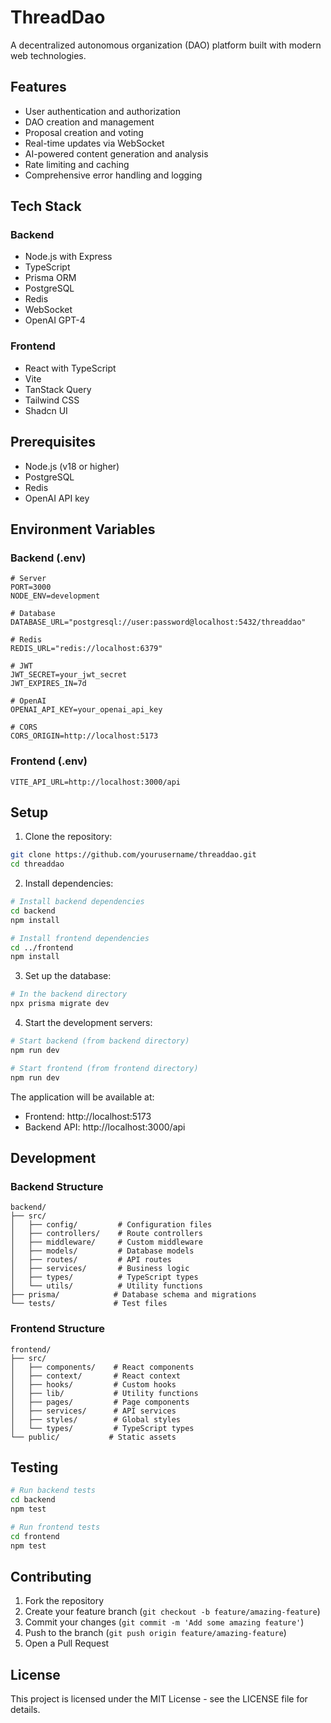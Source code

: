 # ThreadDao

A decentralized autonomous organization (DAO) platform built with modern web technologies.

## Features

- User authentication and authorization
- DAO creation and management
- Proposal creation and voting
- Real-time updates via WebSocket
- AI-powered content generation and analysis
- Rate limiting and caching
- Comprehensive error handling and logging

## Tech Stack

### Backend
- Node.js with Express
- TypeScript
- Prisma ORM
- PostgreSQL
- Redis
- WebSocket
- OpenAI GPT-4

### Frontend
- React with TypeScript
- Vite
- TanStack Query
- Tailwind CSS
- Shadcn UI

## Prerequisites

- Node.js (v18 or higher)
- PostgreSQL
- Redis
- OpenAI API key

## Environment Variables

### Backend (.env)
```env
# Server
PORT=3000
NODE_ENV=development

# Database
DATABASE_URL="postgresql://user:password@localhost:5432/threaddao"

# Redis
REDIS_URL="redis://localhost:6379"

# JWT
JWT_SECRET=your_jwt_secret
JWT_EXPIRES_IN=7d

# OpenAI
OPENAI_API_KEY=your_openai_api_key

# CORS
CORS_ORIGIN=http://localhost:5173
```

### Frontend (.env)
```env
VITE_API_URL=http://localhost:3000/api
```

## Setup

1. Clone the repository:
```bash
git clone https://github.com/yourusername/threaddao.git
cd threaddao
```

2. Install dependencies:
```bash
# Install backend dependencies
cd backend
npm install

# Install frontend dependencies
cd ../frontend
npm install
```

3. Set up the database:
```bash
# In the backend directory
npx prisma migrate dev
```

4. Start the development servers:

```bash
# Start backend (from backend directory)
npm run dev

# Start frontend (from frontend directory)
npm run dev
```

The application will be available at:
- Frontend: http://localhost:5173
- Backend API: http://localhost:3000/api

## Development

### Backend Structure
```
backend/
├── src/
│   ├── config/         # Configuration files
│   ├── controllers/    # Route controllers
│   ├── middleware/     # Custom middleware
│   ├── models/         # Database models
│   ├── routes/         # API routes
│   ├── services/       # Business logic
│   ├── types/          # TypeScript types
│   └── utils/          # Utility functions
├── prisma/            # Database schema and migrations
└── tests/             # Test files
```

### Frontend Structure
```
frontend/
├── src/
│   ├── components/    # React components
│   ├── context/       # React context
│   ├── hooks/         # Custom hooks
│   ├── lib/           # Utility functions
│   ├── pages/         # Page components
│   ├── services/      # API services
│   ├── styles/        # Global styles
│   └── types/         # TypeScript types
└── public/           # Static assets
```

## Testing

```bash
# Run backend tests
cd backend
npm test

# Run frontend tests
cd frontend
npm test
```

## Contributing

1. Fork the repository
2. Create your feature branch (`git checkout -b feature/amazing-feature`)
3. Commit your changes (`git commit -m 'Add some amazing feature'`)
4. Push to the branch (`git push origin feature/amazing-feature`)
5. Open a Pull Request

## License

This project is licensed under the MIT License - see the LICENSE file for details. 
